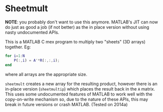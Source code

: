 Sheetmult
==========

**NOTE**: you probably don't want to use this anymore. MATLAB's JIT can now do just as good a job (if not better) as the in place version without using nasty undocumented APIs.

This is a MATLAB C mex program to multiply two "sheets" (3D arrays) together.
Eg:
```matlab
for i=1:N
    P(:,i) = A'*R(:,:,i);
end
```
where all arrays are the appropriate size.

`sheetmult` creates a new array for the resulting product, however there is an
in-place version (`sheetmultip`) which places the result back in the `A`
matrix. This uses some undocumented features of MATLAB to work well with the
copy-on-write mechanism so, due to the nature of these APIs, this may break in
future versions or crash MATLAB. (Tested on 2014a)

